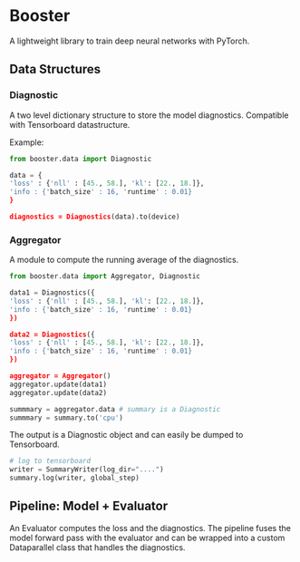 # Booster

A lightweight library to train deep neural networks with PyTorch.

## Data Structures

### Diagnostic

A two level dictionary structure to store the model diagnostics. Compatible with Tensorboard datastructure.

Example:

```python
from booster.data import Diagnostic

data = {
'loss' : {'nll' : [45., 58.], 'kl': [22., 18.]},
'info : {'batch_size' : 16, 'runtime' : 0.01}
}

diagnostics = Diagnostics(data).to(device)
```

### Aggregator

A module to compute the running average of the diagnostics.

```python
from booster.data import Aggregator, Diagnostic

data1 = Diagnostics({
'loss' : {'nll' : [45., 58.], 'kl': [22., 18.]},
'info : {'batch_size' : 16, 'runtime' : 0.01}
})

data2 = Diagnostics({
'loss' : {'nll' : [45., 58.], 'kl': [22., 18.]},
'info : {'batch_size' : 16, 'runtime' : 0.01}
})

aggregator = Aggregator()
aggregator.update(data1)
aggregator.update(data2)

summmary = aggregator.data # summary is a Diagnostic
summmary = summary.to('cpu')
```

The output is a Diagnostic object and can easily be dumped to Tensorboard.

```python
# log to tensorboard
writer = SummaryWriter(log_dir="....")
summary.log(writer, global_step)
```

## Pipeline: Model + Evaluator

An Evaluator computes the loss and the diagnostics. The pipeline fuses the model forward pass with the evaluator and can be wrapped into a custom Dataparallel class that handles the diagnostics.






